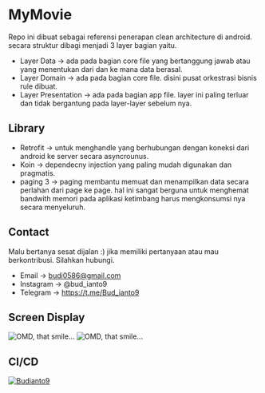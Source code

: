 # MyMovie

Repo ini dibuat sebagai referensi penerapan clean architecture di android.
secara struktur dibagi menjadi 3 layer bagian yaitu.

- Layer Data -> ada pada bagian core file yang bertanggung jawab atau yang menentukan dari dan ke mana data berasal.
- Layer Domain -> ada pada bagian core file. disini pusat orkestrasi bisnis rule dibuat.
- Layer Presentation -> ada pada bagian app file. layer ini paling terluar dan tidak bergantung pada layer-layer sebelum nya.

## Library
- Retrofit -> untuk menghandle yang berhubungan dengan koneksi dari android ke 		server secara asyncrounus.
- Koin -> dependecny injection yang paling mudah digunakan dan pragmatis.
- paging 3 -> paging membantu memuat dan menampilkan data secara perlahan dari page ke page. hal ini sangat berguna untuk menghemat bandwith memori pada aplikasi ketimbang harus mengkonsumsi nya secara menyeluruh.

## Contact

Malu bertanya sesat dijalan :) jika memiliki pertanyaan atau mau berkontribusi. Silahkan hubungi.

- Email -> budi0586@gmail.com
- Instagram -> @bud_ianto9
- Telegram -> https://t.me/Bud_ianto9

## Screen Display

![OMD, that smile...](https://media.giphy.com/media/XeVs96MZSWdiwhv2Nj/giphy.gif)
![OMD, that smile...](https://media.giphy.com/media/6Qk2JijPx2RYkzJ0O5/giphy.gif)

## CI/CD

[![Budianto9](https://circleci.com/gh/Budianto9/MyMovie.svg?style=shield)](https://circleci.com/gh/Budianto9/MyMovie)
